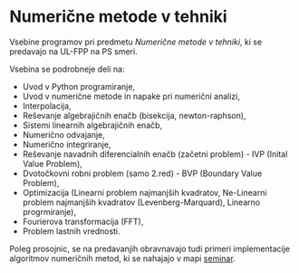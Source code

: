 # Numerične metode v tehniki

Vsebine programov pri predmetu *Numerične metode v tehniki*, ki se predavajo na UL-FPP na PS smeri.

Vsebina se podrobneje deli na:
- Uvod v Python programiranje,
- Uvod v numerične metode in napake pri numerični analizi,
- Interpolacija,
- Reševanje algebrajičnih enačb (bisekcija, newton-raphson),
- Sistemi linearnih algebrajičnih enačb,
- Numerično odvajanje,
- Numerično integriranje,
- Reševanje navadnih diferencialnih enačb (začetni problem) - IVP (Inital Value Problem),
- Dvotočkovni robni problem (samo 2.red) - BVP (Boundary Value Problem),
- Optimizacija (Linearni problem najmanjših kvadratov, Ne-Linearni problem najmanjših kvadratov (Levenberg-Marquard), Linearno progrmiranje),
- Fourierova transformacija (FFT),
- Problem lastnih vrednosti.

Poleg prosojnic, se na predavanjih obravnavajo tudi primeri implementacije algoritmov numeričnih metod, ki se nahajajo v mapi [seminar](https://github.com/as-grm/nmt_class/edit/main/seminar). 
